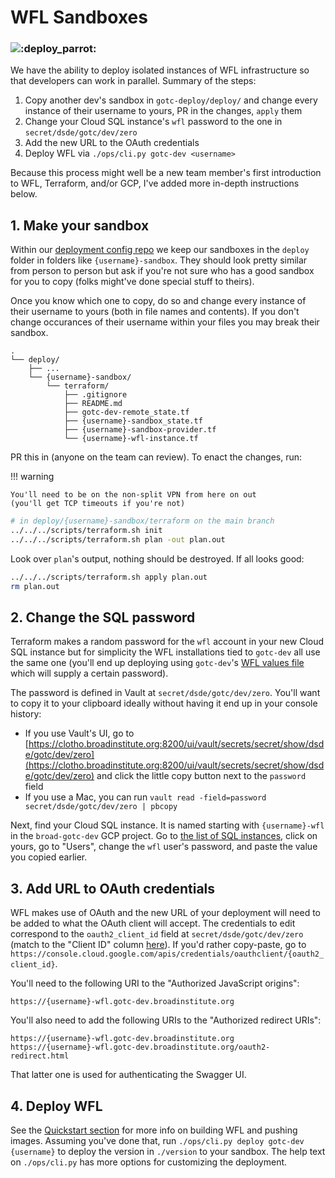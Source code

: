 # WFL Sandboxes
### ![:deploy_parrot:](https://emojis.slackmojis.com/emojis/images/1554740062/5584/deployparrot.gif ":deploy_parrot:")

We have the ability to deploy isolated instances of WFL infrastructure so that
developers can work in parallel. Summary of the steps:
1. Copy another dev's sandbox in `gotc-deploy/deploy/` and change every instance of
their username to yours, PR in the changes, `apply` them
2. Change your Cloud SQL instance's `wfl` password to the one in
`secret/dsde/gotc/dev/zero`
3. Add the new URL to the OAuth credentials
4. Deploy WFL via `./ops/cli.py gotc-dev <username>`

Because this process might well be a new team member's first introduction to WFL,
Terraform, and/or GCP, I've added more in-depth instructions below.

## 1. Make your sandbox
Within our [deployment config repo](https://github.com/broadinstitute/gotc-deploy)
we keep our sandboxes in the `deploy` folder in folders like `{username}-sandbox`.
They should look pretty similar from person to person but ask if you're not sure
who has a good sandbox for you to copy (folks might've done special stuff to theirs).

Once you know which one to copy, do so and change every instance of their username
to yours (both in file names and contents). If you don't change occurances of their
username within your files you may break their sandbox.

```
.
└── deploy/
    ├── ...
    └── {username}-sandbox/
        └── terraform/
            ├── .gitignore
            ├── README.md
            ├── gotc-dev-remote_state.tf
            ├── {username}-sandbox_state.tf
            ├── {username}-sandbox-provider.tf
            └── {username}-wfl-instance.tf
```

PR this in (anyone on the team can review). To enact the changes, run:

!!! warning

    You'll need to be on the non-split VPN from here on out
    (you'll get TCP timeouts if you're not)

```bash
# in deploy/{username}-sandbox/terraform on the main branch
../../../scripts/terraform.sh init
../../../scripts/terraform.sh plan -out plan.out
```

Look over `plan`'s output, nothing should be destroyed. If all looks good:
```bash
../../../scripts/terraform.sh apply plan.out
rm plan.out
```

## 2. Change the SQL password
Terraform makes a random password for the `wfl` account in your new Cloud SQL instance but for simplicity the WFL installations tied to `gotc-dev` all use the same one (you'll end up deploying using `gotc-dev`'s [WFL values file](https://github.com/broadinstitute/gotc-deploy/blob/master/deploy/gotc-dev/helm/wfl-values.yaml.ctmpl) which will supply a certain password).

The password is defined in Vault at `secret/dsde/gotc/dev/zero`. You'll want to copy it to your clipboard ideally without having it end up in your console history:
- If you use Vault's UI, go to [https://clotho.broadinstitute.org:8200/ui/vault/secrets/secret/show/dsde/gotc/dev/zero](https://clotho.broadinstitute.org:8200/ui/vault/secrets/secret/show/dsde/gotc/dev/zero) and click the little copy button next to the `password` field
- If you use a Mac, you can run `vault read -field=password secret/dsde/gotc/dev/zero | pbcopy`

Next, find your Cloud SQL instance. It is named starting with `{username}-wfl` in the `broad-gotc-dev` GCP project. Go to [the list of SQL instances](https://console.cloud.google.com/sql/instances?folder=&organizationId=&project=broad-gotc-dev), click on yours, go to "Users", change the `wfl` user's password, and paste the value you copied earlier.

## 3. Add URL to OAuth credentials
WFL makes use of OAuth and the new URL of your deployment will need to be added to what the OAuth client will accept. The credentials to edit correspond to the `oauth2_client_id` field at `secret/dsde/gotc/dev/zero` (match to the "Client ID" column [here](https://console.cloud.google.com/apis/credentials?project=broad-gotc-dev)). If you'd rather copy-paste, go to `https://console.cloud.google.com/apis/credentials/oauthclient/{oauth2_client_id}`.

You'll need to the following URI to the "Authorized JavaScript origins":
```
https://{username}-wfl.gotc-dev.broadinstitute.org
```
You'll also need to add the following URIs to the "Authorized redirect URIs":
```
https://{username}-wfl.gotc-dev.broadinstitute.org
https://{username}-wfl.gotc-dev.broadinstitute.org/oauth2-redirect.html
```
That latter one is used for authenticating the Swagger UI.

## 4. Deploy WFL
See the [Quickstart section](/docs/md/README.md) for more info on building WFL and pushing images. Assuming you've done that, run `./ops/cli.py deploy gotc-dev {username}` to deploy the version in `./version` to your sandbox. The help text on `./ops/cli.py` has more options for customizing the deployment.
